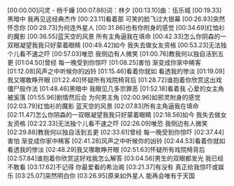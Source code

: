 [00:00.00]闪灵 - 杨千嬅
[00:07.86]词：林夕
[00:13.10]曲：伍乐城
[00:19.33]黑暗中 我再见这经典杰作
[00:23.11]看着那 可笑的脸飞过大银幕
[00:26.93]突然怀念你
[00:28.73]为何连外星人
[00:31.86]也有你附身的感觉
[00:34.69]红恤衫的魔影
[00:36.55]蓝天空的风景 所有主角逼我在填命
[00:42.33]怎么你阴森的一双眼凝望我我只好蒙着眼睛
[00:49.42]如今 我失去做女友资格
[00:53.23]无法独个儿看不速之吓
[00:57.03]唯恐 我侧边有人微笑
[01:00.76]教我何以独自活到五更
[01:04.50]曾经 每一晚受到你惊吓
[01:08.25]害怕 渐变成你家中稀客
[01:12.08]风声之中听候你的凶铃
[01:15.46]看着你就如 看透我的惨淡
[01:19.09]我又哪敢睁开眼
[01:22.40]怀疑所有戏院椅背后
[01:28.72]谁抱着你欣赏这出戏僵尸般作法
[01:48.46]黑暗中 我眼见几多宗罪恶
[01:52.18]看着我 心爱的女主角被奚落
[01:55.96]剧情然后会 为何男主角
[02:00.96]如邪灵附身的感觉
[02:03.79]红恤衫的魔影 蓝天空的风景
[02:07.83]所有主角逼我在填命
[02:11.47]怎么你阴森的一双眼凝望我我只好蒙着眼睛
[02:18.56]如今 我失去做女友资格
[02:22.33]无法独个儿看不速之吓
[02:26.09]唯恐 我侧边有人微笑
[02:29.88]教我何以独自活到五更
[02:33.61]曾经 每一晚受到你惊吓
[02:37.44]害怕 渐变成你家中稀客
[02:41.28]风声之中听候你的凶铃
[02:44.53]看着你就如 看透我的惨淡
[02:48.29]我又哪敢睁开眼
[02:51.63]怀疑所有戏院椅背后
[02:57.84]谁抱着你欣赏这好戏我怎么解答
[03:04.56]男生的双眼都发光 我已经不敢看
[03:17.62]不记得 你最爱看的希治阁
[03:21.37]有没有 真正给我惊吓或娱乐
[03:25.07]突然明白你
[03:26.95]原来如外星人 能再会唯有于天国
